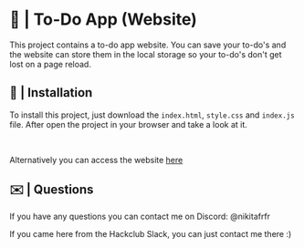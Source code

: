 # 📑 | To-Do App (Website)

This project contains a to-do app website. You can save your to-do's and the website can store them in the local storage so your to-do's don't get lost on a page reload.

## 💾 | Installation

To install this project, just download the `index.html`, `style.css` and `index.js` file. After open the project in your browser and take a look at it.

<br>

Alternatively you can access the website [here](https://hackclub.nik-dev.eu/todo-app/)

## ✉️ | Questions

If you have any questions you can contact me on Discord: @nikitafrfr

If you came here from the Hackclub Slack, you can just contact me there :)